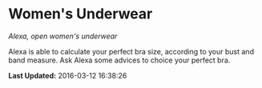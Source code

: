 # Women's Underwear
*Alexa, open women's underwear*

Alexa is able to calculate your perfect bra size, according to your bust and band measure. Ask Alexa some advices to choice your perfect bra.

**Last Updated:** 2016-03-12 16:38:26